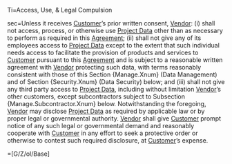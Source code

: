 Ti=Access, Use, & Legal Compulsion

sec=Unless it receives <a href='#Def.Customer.sec' class='definedterm'>Customer</a>’s prior written consent, <a href='#Def.Vendor.sec' class='definedterm'>Vendor</a>: (i) shall not access, process, or otherwise use <a href='#Def.Project_Data.sec' class='definedterm'>Project Data</a> other than as necessary to perform as required in this <a href='#Def.Agreement.sec' class='definedterm'>Agreement</a>; (ii) shall not give any of its employees access to <a href='#Def.Project_Data.sec' class='definedterm'>Project Data</a> except to the extent that such individual needs access to facilitate the provision of products and services to <a href='#Def.Customer.sec' class='definedterm'>Customer</a> pursuant to this <a href='#Def.Agreement.sec' class='definedterm'>Agreement</a> and is subject to a reasonable written agreement with <a href='#Def.Vendor.sec' class='definedterm'>Vendor</a> protecting such data, with terms reasonably consistent with those of this Section {Manage.Xnum} (Data Management) and of Section {Security.Xnum} (Data Security) below; and (iii) shall not give any third party access to <a href='#Def.Project_Data.sec' class='definedterm'>Project Data</a>, including without limitation <a href='#Def.Vendor.sec' class='definedterm'>Vendor</a>’s other customers, except subcontractors subject to Subsection {Manage.Subcontractor.Xnum} below. Notwithstanding the foregoing, <a href='#Def.Vendor.sec' class='definedterm'>Vendor</a> may disclose <a href='#Def.Project_Data.sec' class='definedterm'>Project Data</a> as required by applicable law or by proper legal or governmental authority. <a href='#Def.Vendor.sec' class='definedterm'>Vendor</a> shall give <a href='#Def.Customer.sec' class='definedterm'>Customer</a> prompt notice of any such legal or governmental demand and reasonably cooperate with <a href='#Def.Customer.sec' class='definedterm'>Customer</a> in any effort to seek a protective order or otherwise to contest such required disclosure, at <a href='#Def.Customer.sec' class='definedterm'>Customer</a>’s expense.

=[G/Z/ol/Base]
